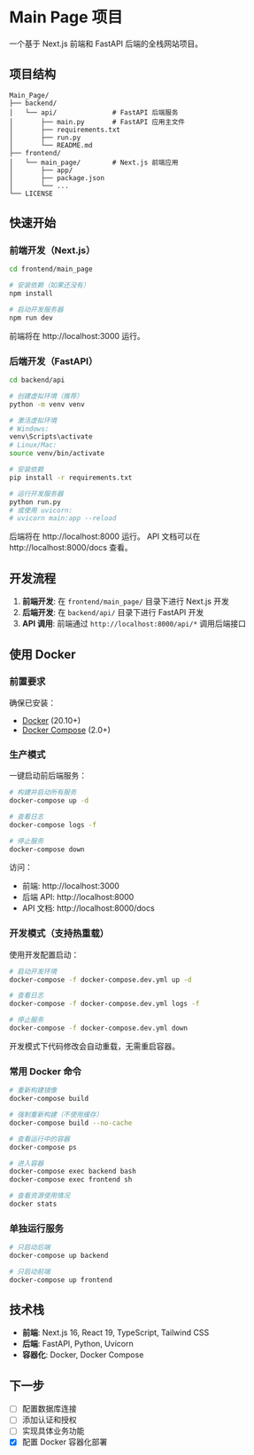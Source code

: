 # Main Page 项目

一个基于 Next.js 前端和 FastAPI 后端的全栈网站项目。

## 项目结构

```
Main_Page/
├── backend/
│   └── api/              # FastAPI 后端服务
│       ├── main.py       # FastAPI 应用主文件
│       ├── requirements.txt
│       ├── run.py
│       └── README.md
├── frontend/
│   └── main_page/        # Next.js 前端应用
│       ├── app/
│       ├── package.json
│       └── ...
└── LICENSE
```

## 快速开始

### 前端开发（Next.js）

```bash
cd frontend/main_page

# 安装依赖（如果还没有）
npm install

# 启动开发服务器
npm run dev
```

前端将在 http://localhost:3000 运行。

### 后端开发（FastAPI）

```bash
cd backend/api

# 创建虚拟环境（推荐）
python -m venv venv

# 激活虚拟环境
# Windows:
venv\Scripts\activate
# Linux/Mac:
source venv/bin/activate

# 安装依赖
pip install -r requirements.txt

# 运行开发服务器
python run.py
# 或使用 uvicorn:
# uvicorn main:app --reload
```

后端将在 http://localhost:8000 运行。
API 文档可以在 http://localhost:8000/docs 查看。

## 开发流程

1. **前端开发**: 在 `frontend/main_page/` 目录下进行 Next.js 开发
2. **后端开发**: 在 `backend/api/` 目录下进行 FastAPI 开发
3. **API 调用**: 前端通过 `http://localhost:8000/api/*` 调用后端接口

## 使用 Docker

### 前置要求

确保已安装：
- [Docker](https://www.docker.com/get-started) (20.10+)
- [Docker Compose](https://docs.docker.com/compose/install/) (2.0+)

### 生产模式

一键启动前后端服务：

```bash
# 构建并启动所有服务
docker-compose up -d

# 查看日志
docker-compose logs -f

# 停止服务
docker-compose down
```

访问：
- 前端: http://localhost:3000
- 后端 API: http://localhost:8000
- API 文档: http://localhost:8000/docs

### 开发模式（支持热重载）

使用开发配置启动：

```bash
# 启动开发环境
docker-compose -f docker-compose.dev.yml up -d

# 查看日志
docker-compose -f docker-compose.dev.yml logs -f

# 停止服务
docker-compose -f docker-compose.dev.yml down
```

开发模式下代码修改会自动重载，无需重启容器。

### 常用 Docker 命令

```bash
# 重新构建镜像
docker-compose build

# 强制重新构建（不使用缓存）
docker-compose build --no-cache

# 查看运行中的容器
docker-compose ps

# 进入容器
docker-compose exec backend bash
docker-compose exec frontend sh

# 查看资源使用情况
docker stats
```

### 单独运行服务

```bash
# 只启动后端
docker-compose up backend

# 只启动前端
docker-compose up frontend
```

## 技术栈

- **前端**: Next.js 16, React 19, TypeScript, Tailwind CSS
- **后端**: FastAPI, Python, Uvicorn
- **容器化**: Docker, Docker Compose

## 下一步

- [ ] 配置数据库连接
- [ ] 添加认证和授权
- [ ] 实现具体业务功能
- [x] 配置 Docker 容器化部署
